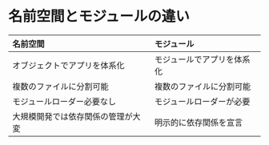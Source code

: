 # 名前空間とモジュールの違い

|名前空間|モジュール|
|:---|:---|
|オブジェクトでアプリを体系化|モジュールでアプリを体系化|
|複数のファイルに分割可能|複数のファイルに分割可能|
|モジュールローダー必要なし|モジュールローダーが必要|
|大規模開発では依存関係の管理が大変|明示的に依存関係を宣言|
